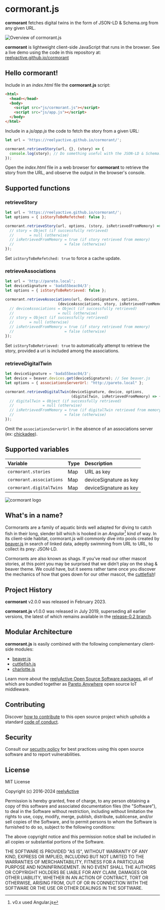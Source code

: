 cormorant.js
============

__cormorant__ fetches digital twins in the form of JSON-LD & Schema.org from any given URL.

![Overview of cormorant.js](https://reelyactive.github.io/cormorant/images/overview.png)

__cormorant__ is lightweight client-side JavaScript that runs in the browser.  See a live demo using the code in this repository at: [reelyactive.github.io/cormorant](https://reelyactive.github.io/cormorant)


Hello cormorant!
----------------

Include in an _index.html_ file the __cormorant.js__ script:

```html
<html>
  <head></head>
  <body>
    <script src="js/cormorant.js"></script>
    <script src="js/app.js"></script>
  </body>
</html>
```

Include in a _js/app.js_ the code to fetch the story from a given URL:

```javascript
let url = 'https://reelyactive.github.io/cormorant/';

cormorant.retrieveStory(url, {}, (story) => {
  console.log(story); // Do something useful with the JSON-LD & Schema.org
});
```

Open the _index.html_ file in a web browser for __cormorant__ to retrieve the story from the URL, and observe the output in the browser's console.


Supported functions
-------------------

### retrieveStory

```javascript
let url = 'https://reelyactive.github.io/cormorant/';
let options = { isStoryToBeRefetched: false };

cormorant.retrieveStory(url, options, (story, isRetrievedFromMemory) => {
  // story = Object (if successfully retrieved)
  //       = null (otherwise)
  // isRetrievedFromMemory = true (if story retrieved from memory)
  //                       = false (otherwise)
});
```

Set `isStoryToBeRefetched: true` to force a cache update.

### retrieveAssociations

```javascript
let url = 'http://pareto.local';
let deviceSignature = 'bada55beac04/3';
let options = { isStoryToBeRetrieved: false };

cormorant.retrieveAssociations(url, deviceSignature, options,
                        (deviceAssociations, story, isRetrievedFromMemory) => {
  // deviceAssociations = Object (if successfully retrieved)
  //                    = null (otherwise)
  // story = Object (if successfully retrieved)
  //       = null (otherwise)
  // isRetrievedFromMemory = true (if story retrieved from memory)
  //                       = false (otherwise)
});
```

Set `isStoryToBeRetrieved: true` to automatically attempt to retrieve the story, provided a uri is included among the associations.

### retrieveDigitalTwin

```javascript
let deviceSignature = 'bada55beac04/3';
let device = beaver.devices.get(deviceSignature); // See beaver.js
let options = { associationsServerUrl: "http://pareto.local" };

cormorant.retrieveDigitalTwin(deviceSignature, device, options,
                              (digitalTwin, isRetrievedFromMemory) => {
  // digitalTwin = Object (if successfully retrieved)
  //             = null (otherwise)
  // isRetrievedFromMemory = true (if digitalTwin retrieved from memory)
  //                       = false (otherwise)
});
```

Omit the `associationsServerUrl` in the absence of an associations server (ex: [chickadee](https://github.com/reelyactive/chickadee)).


Supported variables
-------------------

| Variable                 | Type | Description            |
|:-------------------------|:-----|:-----------------------|
| `cormorant.stories`      | Map  | URL as key             |
| `cormorant.associations` | Map  | deviceSignature as key |
| `cormorant.digitalTwins` | Map  | deviceSignature as key |


![cormorant logo](https://reelyactive.github.io/cormorant/images/cormorant-bubble.png)


What's in a name?
-----------------

Cormorants are a family of aquatic birds well adapted for diving to catch fish in their long, slender bill which is hooked in an _Angular_[^1] kind of way.  In its client-side habitat, cormorant.js will commonly dive into pools created by [beaver.js](https://github.com/reelyactive/beaver) in search of linked data, adeptly swimming from URL to URL, to collect its prey: JSON-LD.

Cormorants are also known as shags.  If you’ve read our other mascot stories, at this point you may be surprised that we didn’t play on the shag & beaver theme.  We could have, but it seems rather tame once you discover the mechanics of how that goes down for our other mascot, the [cuttlefish](https://github.com/reelyactive/cuttlefish)!

[^1]: v0.x used Angular.js


Project History
---------------

__cormorant__ v2.0.0 was released in February 2023.

__cormorant.js__ v1.0.0 was released in July 2019, superseding all earlier versions, the latest of which remains available in the [release-0.2 branch](https://github.com/reelyactive/cormorant/tree/release-0.2).


Modular Architecture
--------------------

__cormorant.js__ is easily combined with the following complementary client-side modules:
- [beaver.js](https://github.com/reelyactive/beaver)
- [cuttlefish.js](https://github.com/reelyactive/cuttlefish)
- [charlotte.js](https://github.com/reelyactive/charlotte)

Learn more about the [reelyActive Open Source Software packages](https://reelyactive.github.io/diy/oss-packages/), all of which are bundled together as [Pareto Anywhere](https://github.com/reelyactive/pareto-anywhere) open source IoT middleware.


Contributing
------------

Discover [how to contribute](CONTRIBUTING.md) to this open source project which upholds a standard [code of conduct](CODE_OF_CONDUCT.md).


Security
--------

Consult our [security policy](SECURITY.md) for best practices using this open source software and to report vulnerabilities.


License
-------

MIT License

Copyright (c) 2016-2024 [reelyActive](https://www.reelyactive.com)

Permission is hereby granted, free of charge, to any person obtaining a copy of this software and associated documentation files (the "Software"), to deal in the Software without restriction, including without limitation the rights to use, copy, modify, merge, publish, distribute, sublicense, and/or sell copies of the Software, and to permit persons to whom the Software is furnished to do so, subject to the following conditions:

The above copyright notice and this permission notice shall be included in all copies or substantial portions of the Software.

THE SOFTWARE IS PROVIDED "AS IS", WITHOUT WARRANTY OF ANY KIND, EXPRESS OR
IMPLIED, INCLUDING BUT NOT LIMITED TO THE WARRANTIES OF MERCHANTABILITY,
FITNESS FOR A PARTICULAR PURPOSE AND NONINFRINGEMENT. IN NO EVENT SHALL THE
AUTHORS OR COPYRIGHT HOLDERS BE LIABLE FOR ANY CLAIM, DAMAGES OR OTHER
LIABILITY, WHETHER IN AN ACTION OF CONTRACT, TORT OR OTHERWISE, ARISING FROM,
OUT OF OR IN CONNECTION WITH THE SOFTWARE OR THE USE OR OTHER DEALINGS IN
THE SOFTWARE.
